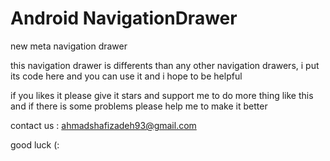 # Android NavigationDrawer
new meta navigation drawer


this navigation drawer is differents than any other navigation drawers,
i put its code here and you can use it and i hope to be helpful

if you likes it please give it stars and support me to do more thing like this 
and if there is some problems please help me to make it better 


contact us : ahmadshafizadeh93@gmail.com

good luck (:


